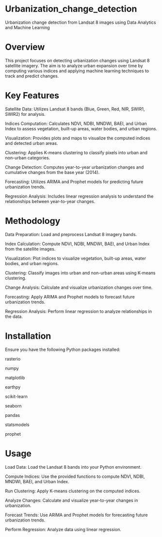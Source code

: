 # Urbanization_change_detection
Urbanization change detection from Landsat 8 images using Data Analytics and Machine Learning

# Overview
This project focuses on detecting urbanization changes using Landsat 8 satellite imagery. The aim is to analyze urban expansion over time by computing various indices and applying machine learning techniques to track and predict changes.

# Key Features
Satellite Data: Utilizes Landsat 8 bands (Blue, Green, Red, NIR, SWIR1, SWIR2) for analysis.

Indices Computation: Calculates NDVI, NDBI, MNDWI, BAEI, and Urban Index to assess vegetation, built-up areas, water bodies, and urban regions.

Visualization: Provides plots and maps to visualize the computed indices and detected urban areas.

Clustering: Applies K-means clustering to classify pixels into urban and non-urban categories.

Change Detection: Computes year-to-year urbanization changes and cumulative changes from the base year (2014).

Forecasting: Utilizes ARIMA and Prophet models for predicting future urbanization trends.

Regression Analysis: Includes linear regression analysis to understand the relationships between year-to-year changes.

# Methodology
Data Preparation: Load and preprocess Landsat 8 imagery bands.

Index Calculation: Compute NDVI, NDBI, MNDWI, BAEI, and Urban Index from the satellite images.

Visualization: Plot indices to visualize vegetation, built-up areas, water bodies, and urban regions.

Clustering: Classify images into urban and non-urban areas using K-means clustering.

Change Analysis: Calculate and visualize urbanization changes over time.

Forecasting: Apply ARIMA and Prophet models to forecast future urbanization trends.

Regression Analysis: Perform linear regression to analyze relationships in the data.

# Installation
Ensure you have the following Python packages installed:

rasterio

numpy

matplotlib

earthpy

scikit-learn

seaborn

pandas

statsmodels

prophet

# Usage
Load Data: Load the Landsat 8 bands into your Python environment.

Compute Indices: Use the provided functions to compute NDVI, NDBI, MNDWI, BAEI, and Urban Index.

Run Clustering: Apply K-means clustering on the computed indices.

Analyze Changes: Calculate and visualize year-to-year changes in urbanization.

Forecast Trends: Use ARIMA and Prophet models for forecasting future urbanization trends.

Perform Regression: Analyze data using linear regression.
